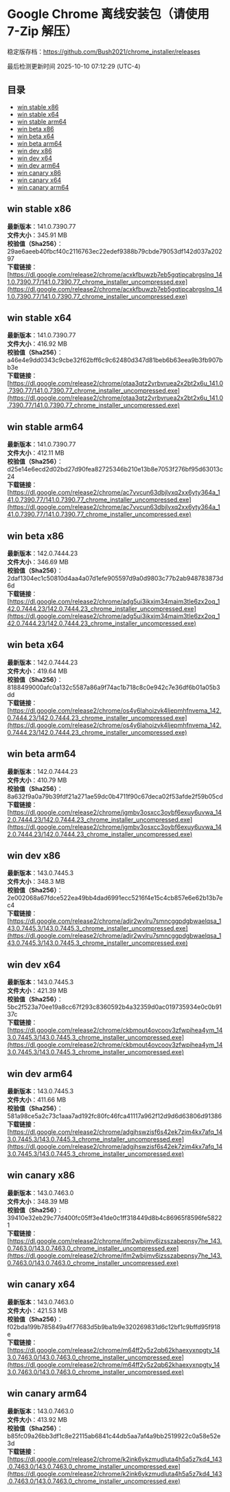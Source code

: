 # Google Chrome 离线安装包（请使用 7-Zip 解压）
稳定版存档：<https://github.com/Bush2021/chrome_installer/releases>

最后检测更新时间
2025-10-10 07:12:29 (UTC-4)

## 目录
* [win stable x86](https://github.com/Bush2021/chrome_installer?tab=readme-ov-file#win-stable-x86)
* [win stable x64](https://github.com/Bush2021/chrome_installer?tab=readme-ov-file#win-stable-x64)
* [win stable arm64](https://github.com/Bush2021/chrome_installer?tab=readme-ov-file#win-stable-arm64)
* [win beta x86](https://github.com/Bush2021/chrome_installer?tab=readme-ov-file#win-beta-x86)
* [win beta x64](https://github.com/Bush2021/chrome_installer?tab=readme-ov-file#win-beta-x64)
* [win beta arm64](https://github.com/Bush2021/chrome_installer?tab=readme-ov-file#win-beta-arm64)
* [win dev x86](https://github.com/Bush2021/chrome_installer?tab=readme-ov-file#win-dev-x86)
* [win dev x64](https://github.com/Bush2021/chrome_installer?tab=readme-ov-file#win-dev-x64)
* [win dev arm64](https://github.com/Bush2021/chrome_installer?tab=readme-ov-file#win-dev-arm64)
* [win canary x86](https://github.com/Bush2021/chrome_installer?tab=readme-ov-file#win-canary-x86)
* [win canary x64](https://github.com/Bush2021/chrome_installer?tab=readme-ov-file#win-canary-x64)
* [win canary arm64](https://github.com/Bush2021/chrome_installer?tab=readme-ov-file#win-canary-arm64)

## win stable x86
**最新版本**：141.0.7390.77  
**文件大小**：345.91 MB  
**校验值（Sha256）**：29ae6aeeb40fbcf40c2116763ec22edef9388b79cbde79053df142d037a20297  
**下载链接**：[https://dl.google.com/release2/chrome/acxkfbuwzb7eb5gqtipcabrgslnq_141.0.7390.77/141.0.7390.77_chrome_installer_uncompressed.exe](https://dl.google.com/release2/chrome/acxkfbuwzb7eb5gqtipcabrgslnq_141.0.7390.77/141.0.7390.77_chrome_installer_uncompressed.exe)  

## win stable x64
**最新版本**：141.0.7390.77  
**文件大小**：416.92 MB  
**校验值（Sha256）**：a46e4e9dd0343c9cbe32f62bff6c9c62480d347d81beb6b63eea9b3fb907bb3e  
**下载链接**：[https://dl.google.com/release2/chrome/otaa3qtz2vrbvruea2x2bt2x6u_141.0.7390.77/141.0.7390.77_chrome_installer_uncompressed.exe](https://dl.google.com/release2/chrome/otaa3qtz2vrbvruea2x2bt2x6u_141.0.7390.77/141.0.7390.77_chrome_installer_uncompressed.exe)  

## win stable arm64
**最新版本**：141.0.7390.77  
**文件大小**：412.11 MB  
**校验值（Sha256）**：d25e14e6ecd2d02bd27d90fea82725346b210e13b8e7053f276bf95d63013c24  
**下载链接**：[https://dl.google.com/release2/chrome/ac7vvcun63dbjlvxq2xx6yty364a_141.0.7390.77/141.0.7390.77_chrome_installer_uncompressed.exe](https://dl.google.com/release2/chrome/ac7vvcun63dbjlvxq2xx6yty364a_141.0.7390.77/141.0.7390.77_chrome_installer_uncompressed.exe)  

## win beta x86
**最新版本**：142.0.7444.23  
**文件大小**：346.69 MB  
**校验值（Sha256）**：2daf1304ec1c50810d4aa4a07d1efe905597d9a0d9803c77b2ab948783873d6d  
**下载链接**：[https://dl.google.com/release2/chrome/adg5ui3ikxjm34maim3tle6zx2oq_142.0.7444.23/142.0.7444.23_chrome_installer_uncompressed.exe](https://dl.google.com/release2/chrome/adg5ui3ikxjm34maim3tle6zx2oq_142.0.7444.23/142.0.7444.23_chrome_installer_uncompressed.exe)  

## win beta x64
**最新版本**：142.0.7444.23  
**文件大小**：419.64 MB  
**校验值（Sha256）**：8188499000afc0a132c5587a86a9f74ac1b718c8c0e942c7e36df6b01a05b3dd  
**下载链接**：[https://dl.google.com/release2/chrome/os4y6lahoizvk4ljepmhfnvema_142.0.7444.23/142.0.7444.23_chrome_installer_uncompressed.exe](https://dl.google.com/release2/chrome/os4y6lahoizvk4ljepmhfnvema_142.0.7444.23/142.0.7444.23_chrome_installer_uncompressed.exe)  

## win beta arm64
**最新版本**：142.0.7444.23  
**文件大小**：410.79 MB  
**校验值（Sha256）**：8a632f9a0a79b39fdf21a271ae59dc0b4711f90c67deca02f53afde2f59b05cd  
**下载链接**：[https://dl.google.com/release2/chrome/jgmbv3osxcc3oybf6exuy6uvwa_142.0.7444.23/142.0.7444.23_chrome_installer_uncompressed.exe](https://dl.google.com/release2/chrome/jgmbv3osxcc3oybf6exuy6uvwa_142.0.7444.23/142.0.7444.23_chrome_installer_uncompressed.exe)  

## win dev x86
**最新版本**：143.0.7445.3  
**文件大小**：348.3 MB  
**校验值（Sha256）**：2e002068a67fdce522ea49bb4dad6991ecc5216f4e15c4cb857e6e62b13b7ec4  
**下载链接**：[https://dl.google.com/release2/chrome/adjr2wvlru7smncggpdgbwaelqsa_143.0.7445.3/143.0.7445.3_chrome_installer_uncompressed.exe](https://dl.google.com/release2/chrome/adjr2wvlru7smncggpdgbwaelqsa_143.0.7445.3/143.0.7445.3_chrome_installer_uncompressed.exe)  

## win dev x64
**最新版本**：143.0.7445.3  
**文件大小**：421.39 MB  
**校验值（Sha256）**：5bc2f523a70ee19a8cc67f293c8360592b4a32359d0ac019735934e0c0b9137c  
**下载链接**：[https://dl.google.com/release2/chrome/ckbmout4ovcoov3zfwpihea4ym_143.0.7445.3/143.0.7445.3_chrome_installer_uncompressed.exe](https://dl.google.com/release2/chrome/ckbmout4ovcoov3zfwpihea4ym_143.0.7445.3/143.0.7445.3_chrome_installer_uncompressed.exe)  

## win dev arm64
**最新版本**：143.0.7445.3  
**文件大小**：411.66 MB  
**校验值（Sha256）**：581a98ce5a2c73c1aaa7ad192fc80fc46fca41117a962f12d9d6d63806d91386  
**下载链接**：[https://dl.google.com/release2/chrome/adgjhswzisf6s42ek7zjm4kx7afq_143.0.7445.3/143.0.7445.3_chrome_installer_uncompressed.exe](https://dl.google.com/release2/chrome/adgjhswzisf6s42ek7zjm4kx7afq_143.0.7445.3/143.0.7445.3_chrome_installer_uncompressed.exe)  

## win canary x86
**最新版本**：143.0.7463.0  
**文件大小**：348.39 MB  
**校验值（Sha256）**：39410e32eb29c77d400fc05ff3e41de0c1ff318449d8b4c86965f8596fe58221  
**下载链接**：[https://dl.google.com/release2/chrome/ifm2wbijmv6izsszabepnsy7he_143.0.7463.0/143.0.7463.0_chrome_installer_uncompressed.exe](https://dl.google.com/release2/chrome/ifm2wbijmv6izsszabepnsy7he_143.0.7463.0/143.0.7463.0_chrome_installer_uncompressed.exe)  

## win canary x64
**最新版本**：143.0.7463.0  
**文件大小**：421.53 MB  
**校验值（Sha256）**：f02bda199b785849a4f77683d5b9ba1b9e320269831d6c12bf1c9bffd95f918e  
**下载链接**：[https://dl.google.com/release2/chrome/m64ff2y5z2qb62khaexyxnpgty_143.0.7463.0/143.0.7463.0_chrome_installer_uncompressed.exe](https://dl.google.com/release2/chrome/m64ff2y5z2qb62khaexyxnpgty_143.0.7463.0/143.0.7463.0_chrome_installer_uncompressed.exe)  

## win canary arm64
**最新版本**：143.0.7463.0  
**文件大小**：413.92 MB  
**校验值（Sha256）**：b85fc09a26bb3df1c8e22115ab6841c44db5aa7af4a9bb2519922c0a58e52e3d  
**下载链接**：[https://dl.google.com/release2/chrome/k2ink6ykzmudluta4h5a5z7kd4_143.0.7463.0/143.0.7463.0_chrome_installer_uncompressed.exe](https://dl.google.com/release2/chrome/k2ink6ykzmudluta4h5a5z7kd4_143.0.7463.0/143.0.7463.0_chrome_installer_uncompressed.exe)  

